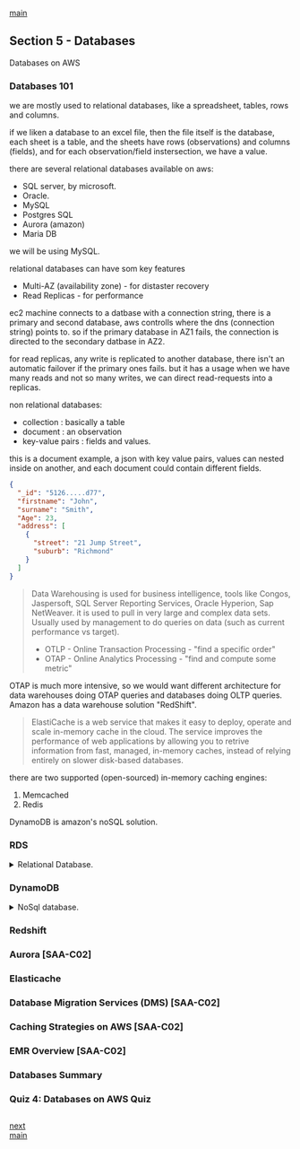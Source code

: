 <!--
// cSpell:ignore chkconfig Postgre Sybase
 -->

[main](README.md)

## Section 5 - Databases

<!-- <details> -->
<summary>
Databases on AWS
</summary>

### Databases 101

we are mostly used to relational databases, like a spreadsheet, tables, rows and columns.

if we liken a database to an excel file, then the file itself is the database, each sheet is a table, and the sheets have rows (observations) and columns (fields), and for each observation/field instersection, we have a value.

there are several relational databases available on aws:

- SQL server, by microsoft.
- Oracle.
- MySQL
- Postgres SQL
- Aurora (amazon)
- Maria DB

we will be using MySQL.

relational databases can have som key features

- Multi-AZ (availability zone) - for distaster recovery
- Read Replicas - for performance

ec2 machine connects to a datbase with a connection string, there is a primary and second database, aws controlls where the dns (connection string) points to. so if the primary database in AZ1 fails, the connection is directed to the secondary datbase in AZ2.

for read replicas, any write is replicated to another database, there isn't an automatic failover if the primary ones fails. but it has a usage when we have many reads and not so many writes, we can direct read-requests into a replicas.

non relational databases:

- collection : basically a table
- document : an observation
- key-value pairs : fields and values.

this is a document example, a json with key value pairs, values can nested inside on another, and each document could contain different fields.

```json
{
  "_id": "5126.....d77",
  "firstname": "John",
  "surname": "Smith",
  "Age": 23,
  "address": [
    {
      "street": "21 Jump Street",
      "suburb": "Richmond"
    }
  ]
}
```

> Data Warehousing is used for business intelligence, tools like Congos, Jaspersoft, SQL Server Reporting Services, Oracle Hyperion, Sap NetWeaver. it is used to pull in very large and complex data sets. Usually used by management to do queries on data (such as current performance vs target).
>
> - OTLP - Online Transaction Processing - "find a specific order"
> - OTAP - Online Analytics Processing - "find and compute some metric"

OTAP is much more intensive, so we would want different architecture for data warehouses doing OTAP queries and databases doing OLTP queries.
Amazon has a data warehouse solution "RedShift".

> ElastiCache is a web service that makes it easy to deploy, operate and scale in-memory cache in the cloud. The service improves the performance of web applications by allowing you to retrive information from fast, managed, in-memory caches, instead of relying entirely on slower disk-based databases.

there are two supported (open-sourced) in-memory caching engines:

1. Memcached
2. Redis

DynamoDB is amazon's noSQL solution.

### RDS

<details>
<summary>
Relational Database.
</summary>

#### Let's Create An RDS Instance

in the console, under services: databases: choose <kbd>RDS</kbd> and provision a database by clicking <kbd>Create Database</kbd>, we choose an engine, in this case MySQL, we choose a version and the Free tier template.

we give the instance a name, create a master user and password, we choose the database instance type and storage size, we select a connectivity and a VPC, we might want to make it publicly available, and choose the port and an avalability zone. under _Additional configurations_, we can set the initial Database name, set backup, enable termination protection and set the modification time windows.

datbases can take a few minutes to launch.

we now launch an EC2 instance, and under _advanced details_ we pass it a bootstrap script to download and install php, php-mysql and installing wordpress as a web server.

```sh
#!/bin/bash
yum install httpd php php-mysql -y
cd /var/www/html
wget https://wordpress.org/latest.tat.gz
tar -xzf latest.tar.gz
cp -r wordpress/* /var/www/html
rm -rf wordpress
rm -rf latest.tar.gz
chmod -R 755 wp-content
chown -R apache:apache wp-content
chkconfig httpd on
service httpd start
```

we give it a storage, tags, a security group and launch it.

we want the webserver to connect to the db instance, so in the new security group which we created for the rds, we click the <kbd>Inbound</kbd> tab, then <kbd>Edit</kbd>, and add a new rule (for the same port) with the source being the other security group.

we wait for both of them to be up, and look at the <kbd>Connectivity</kbd> tab and grab the endpoint value from it. now in the EC2 instance, ww get the public ip and navigate to it. if we did everyhing correctly then we should see a wordpress login page. we fill in the values, and under "database host" we paste the endpoint (instead of "localhost"). it then tells us that it us to manually write a file, so we ssh into the ec2 machine

```sh
ssh ec2-user@ip.ip.ip.ip -i key.pem
$ sudo su
$ cd /var/www/html
$ nano wp-config.php
# paste the contents from
```

again, if we did everything correctly,the wordpress screen should know change and ask for other information.

> - RDS runs on virtual machines. but no ones we can log into.
> - Patching of the RDS operating System and DB is Amazon's responsability
> - RDS is **NOT** Serverless
> - Aurora Serverless is serveless

#### RDS Backups, Multi-AZ & Read Replicas

two different types of backups

- Automated backup
- Database snapshot

> Automated Backups allow you to recover your database to any point in time within a "retention period". the retention period can e between one and 35 days. Automated backups will take a full daily snapshot and will also store transaction logs throughout the day. When you do a recovery, AWS will first choose the mode recent daily backup, and then apply transaction logs relevent to that day. This allows you to do a point in time recovery down to a second, within the retention period.

Automated backups are enabled by deafult and are stored in S3, you get an S3 bucket the size of the of the database storage. the backups are taken within a time windows, during this time storage I/O might be suspended and you might have more latency while the data is being backed-up. there is no additional charge for the S3 bucket.

> Database Snapshots are done manually (user initiated), they are stored even after the original RDS is deleted (unlike automated backups).

when we restore an RDS from a backup (automated or manual snapshot), it is restored as a new RDS instance with a new RDS endpoint.

we can have encryption at rest, supported for all six engined (MySQL, Oracle, SQL Server, PostgreSQL,MariaDB and Aurora). encryption is done with the AWS KMS (key management service). if we encyrpt the RDS instance, all the data stroed in it is enctypted, and also the backups, read replicas and snapshots.

when we have **multiple Availability zones**, all updates are mirrored to the standby instance in the other AZ, and if one AZ fails, amazon will automatically redirect the DNS to the other instances. this can also happen in cases of planned database maintenance, we don't need to change the connection string.

however, Multi-AZ is for disaster recovery only, it is not a way to improve performance. Multi-Az is available for most engines (MySQL, Oracle, SQL Server, PostgreSQL and MariaDB), Aurora has a different architecture of fault tolerance.

A **Read Replica** are asynchoursly copies of the primary database, they can help in cases of read-heavy database workloads. a read-replica can be promoted to a primary database. Read replicas are available for most engines (MySQL, Oracle, PostgreSQL and MariaDB).

> - Used for Scaling, not disaster recovery.
> - Must have automatic backups turned on in order to deploy a read-replica.
> - You can have up to 5 read replica copies of any database.
> - You can have read replicas of read replicas (but there is a latency issue).
> - Each read replica will have it's own DNS endpoint.
> - You can have read replica that have multi-AZ,
> - You can create read replicas of Multi-Az source databases.
> - Read replicas can be promoted to be their own databases. this breaks the replication.
> - You can have read Replicas in a second region.

#### RDS Backups, Multi-AZ & Read Replicas - Lab

in the aws web console:

Under the <kbd>RDS</kbd> service, we can perform <kbd>Actions</kbd> like taking snapshots create an Aurora replica. but for now, we click on <kbd>Modify</kbd> and check the "Multi-Az deployment" option. we get a warning that it can cause performance impact, so we get an option to schedule the change to the next maintenance window. now, in the <kbd>Actions</kbd> option, we can choose <kbd>Reboot</kbd> and select "with failover" so the other Zone becomes the primary instance.

To create read Replicas, we must have database backup turned on (retention period). again, modifying the database requires some down time. In the <kbd>Actions</kbd> menu, we click <kbd>Create read replicas</kbd>. we can now choose the destination region, choose if they should be publicly available, enctyped, have multi AZ availability, etc. we do need to give it a unique name.

once it's up, we can <kbd>Actions</kbd> and <kbd>Promote Read Replica</kbd> to make it a primary database.

</details>

### DynamoDB

<details>
<summary>
NoSql database.
</summary>

> Amazon DynamoDB is a fast and flexible NoSQL database service for all applications that need consistent, single-digit millisecond latency at any scale. It is a fully managed database and supports bort document and key-value data models. Its' flexible data model and reliable performance make it a great fit for mobile, web, gaming, ad-tech, IoT and many other applications.

the basics:

- stored on SSD storage (hence the speed)
- spread across 3 geographically distinct data centers (so it highly available and redundance)
- supprots:
  - Eventual consistent reads (deafult)
  - Strongly consistent reads

The One second rule:

> - **Eventual consistent read** - Consistency across all copies of data is usually reached within a second. Repeating a read after a short time should Return the updated data. (Best Read Performance).
> - **Strongly consistent reads** - returns a result that reflects all writes that received a successful response prior to the read.

#### Advanced DynamoDB [SAA-C02]

**DynamoDB Accelerator(DAX)**

> - Fully managed, highly availbe, in memory cache.
> - ten time performace improvement. Reduces Request times from millisecond to microsecond.
> - No need for developers to manage caching logic.
> - Compatible with existing API calls.

in traditional cache solutions, like memcached or Redis, the cache is seperated from the main database. Dax sits between the applications and the database, and it allows for writes and not only reads. it also supports failover.

**Transactions**

> - Multiple "all-or-nothing" operations
> - Financial transactions, fulfilling orders.
> - Under the hood, there are two reads/writes operations: _prepare_ and _commit_.
> - up to 25 items or 4mb.

**On Demand Capcity**

> - Pay-per-request pricing
> - Balance cost and performance
> - No minimum capacity
> - No charge for reads/write - only for storage and backups.
> - used for servies where you don't yet know if there is enough demand to warrent a full database.

**On Demand Backup and Restore**

> - Full backups at any time.
> - Zero impact on table performance or availability.
> - Consistent withing seconds, and retained until deleted.
> - Operates only within the same region as the source table.

**Point-in-Time Recovery**

> - Protects against accidental writes or deletes.
> - Restore to any point in the last 35 days.
> - Incremental backups.
> - **Not enables by deafult**.
> - Latest restorable point is usually five minutes ago.

**Streams**

> - Time-ordered sequence of item-level changes in a table.
> - Stored for 24 hours
> - Insrets, updates and deletes.
> - Stream records are operations on the database, they are stored in something called "Shard".
> - Combine with Lambda functions for functionality like stored procedures.

**Global Table**

> - Managed multi-master, multi-region replication.
> - Globally distributed applications.
> - Based on DynamoDB streams.
> - provides multi region redundancy for Distaster recovery or high availability.
> - No application rewrites needed.
> - Replication latency is under one second.

<kbd>Create Table</kbd>, in the <kbd>Global Tables</kbd> tab, we need to <kbd>Enable Streams</kbd>, and then <kbd>Add region</kbd> (not all regions are supported), and then <kbd>Create Replica</kbd>. now we can see the table being created in the other region. now we create a new item in the table and its immediately replicated.

**Database Migration Service**

Source Database (on-premises, EC2 or RDS): Aurora, S3, DB2, MariaDB, AzureDB, SQL Server, MongoDB, MySQL, Oracle, PostgreSQL, Sybase.

Target Database (on-premises, EC2, RDS,etc): Aurora, DocumentDB, DynamoDB, Kinesis, Redshift, S3, ElasticSearch, Kafka, MariaDb, SQL Server, MongoDb, MySQL, Oracle, PostgreSQL, Sybase.

the source database remains operational.

**Security**

> - fully enctyped at rest using KMS.
> - site-to-site VPN.
> - Direct Connect.
> - IAM policies and roles.
> - Fine-grained access.
> - CloudWatch and CloudTrail.
> - VPC endpoints.

</details>

### Redshift

### Aurora [SAA-C02]

### Elasticache

### Database Migration Services (DMS) [SAA-C02]

### Caching Strategies on AWS [SAA-C02]

### EMR Overview [SAA-C02]

### Databases Summary

### Quiz 4: Databases on AWS Quiz

</details>

##

[next](Section_6_Advanced_IAM.md)\
[main](README.md)
